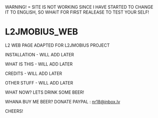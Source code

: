 WARNING! = SITE IS NOT WORKING SINCE I HAVE STARTED TO CHANGE IT TO ENGLISH, SO WHAIT FOR FIRST REALEASE TO TEST YOUR SELF!

# L2JMOBIUS_WEB
L2 WEB PAGE ADAPTED FOR L2JMOBIUS PROJECT


INSTALLATION - WILL ADD LATER

WHAT IS THIS - WILL ADD LATER

CREDITS - WILL ADD LATER



OTHER STUFF - WILL ADD LATER

WHAT NOW? LETS DRINK SOME BEER! 

WHANA BUY ME BEER? DONATE PAYPAL : nr18@inbox.lv

CHEERS!
